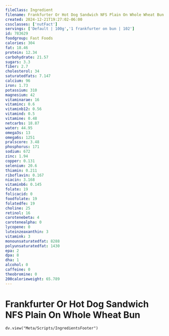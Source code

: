```yaml
---
fileClass: Ingredient
filename: Frankfurter Or Hot Dog Sandwich NFS Plain On Whole Wheat Bun
created: 2024-12-21T19:27:02-06:00
cssclasses: ['nutFact']
servings: ['Default | 100g','1 frankfurter on bun | 102']
id: 783629
foodgroup: Fast Foods
calories: 304
fat: 18.46
protein: 12.34
carbohydrate: 21.57
sugars: 3.3
fiber: 2.7
cholesterol: 34
saturatedfats: 7.147
calcium: 96
iron: 1.73
potassium: 310
magnesium: 42
vitaminarae: 16
vitaminc: 0.6
vitaminb12: 0.56
vitamind: 0.5
vitamine: 0.48
netcarbs: 18.87
water: 44.95
omega3s: 13
omega6s: 1251
pralscore: 3.48
phosphorus: 171
sodium: 672
zinc: 1.94
copper: 0.131
selenium: 20.6
thiamin: 0.211
riboflavin: 0.167
niacin: 3.168
vitaminb6: 0.145
folate: 19
folicacid: 0
foodfolate: 19
folatedfe: 19
choline: 25
retinol: 16
carotenebeta: 4
carotenealpha: 0
lycopene: 0
luteinzeaxanthin: 3
vitamink: 3
monounsaturatedfat: 8288
polyunsaturatedfat: 1430
epa: 2
dpa: 8
dha: 1
alcohol: 0
caffeine: 0
theobromine: 0
200calorieweight: 65.789
---
```


# Frankfurter Or Hot Dog Sandwich NFS Plain On Whole Wheat Bun

```dataviewjs
dv.view("Meta/Scripts/IngredientsFooter")
```